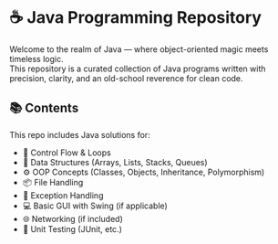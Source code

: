 # ☕ Java Programming Repository

Welcome to the realm of Java — where object-oriented magic meets timeless logic.  
This repository is a curated collection of Java programs written with precision, clarity, and an old-school reverence for clean code.

## 📚 Contents

This repo includes Java solutions for:

- 🔁 Control Flow & Loops
- 🧮 Data Structures (Arrays, Lists, Stacks, Queues)
- ⚙️ OOP Concepts (Classes, Objects, Inheritance, Polymorphism)
- 📦 File Handling
- 🔧 Exception Handling
- 💻 Basic GUI with Swing (if applicable)
- 🌐 Networking (if included)
- 🧪 Unit Testing (JUnit, etc.)

